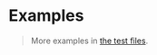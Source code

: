 # Examples

> More examples in [the test files](https://github.com/aureooms/js-total-order/tree/main/test/src).
